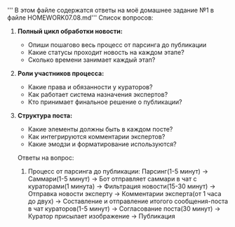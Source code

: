''' В этом файле содержатся ответы на моё домашнее задание №1 в файле HOMEWORK07.08.md'''
Список вопросов:
1. **Полный цикл обработки новости:**
   - Опиши пошагово весь процесс от парсинга до публикации
   - Какие статусы проходит новость на каждом этапе?
   - Сколько времени занимает каждый этап?

2. **Роли участников процесса:**
   - Какие права и обязанности у кураторов?
   - Как работает система назначения экспертов?
   - Кто принимает финальное решение о публикации?

3. **Структура поста:**
   - Какие элементы должны быть в каждом посте?
   - Как интегрируются комментарии экспертов?
   - Какие эмодзи и форматирование используются?

   Ответы на вопрос:
   1. Процесс от парсинга до публикации:
   Парсинг(1-5 минут) -> Саммари(1-5 минут) -> Бот отправляет саммари в чат с кураторами(1 минута) -> Фильтрация новости(15-30 минут) -> Отправка новости эксперту -> Комментарии эксперта(от 1 часа до двух) -> Составление и отправление итогого сообщения-поста в чат кураторов(1-5 минут) -> Согласование поста(30 минут) -> Куратор присылает изображение -> Публикация
